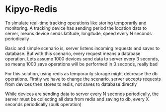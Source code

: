 # Kipyo-Redis

To simulate real-time tracking operations like storing temporarily and monitoring. A tracking device has sending period the location data to server, means device sends latitude, longitude, speed every N seconds periodically <br />

Basic and simple scenario is, server listens incoming requests and saves to database. But with this scenario, every request means a database operation. Lets assume 1000 devices send data to server every 3 seconds, so means 1000 save operations will be performed in 3 seconds, really bad <br />

For this solution, using redis as temporarily storage might decrease the db operations. Firstly we have to change the scenario, server accepts requests from devices then stores to redis, not saves to database directly <br />

While devices are sending data to server every N seconds periodically, the server must be collecting all data from redis and saving to db, every X seconds periodically (bulk operation)
